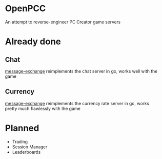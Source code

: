 # OpenPCC
An attempt to reverse-engineer PC Creator game servers

# Already done
## Chat
[message-exchange](https://github.com/pccre/message-exchange) reimplements the chat server in go, works well with the game

## Currency
[message-exchange](https://github.com/pccre/message-exchange) reimplements the currency rate server in go, works pretty much flawlessly with the game

# Planned
- Trading
- Session Manager
- Leaderboards

